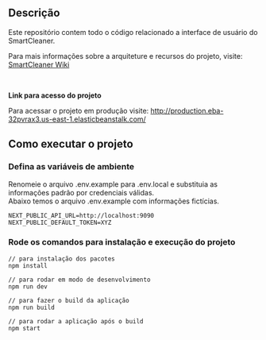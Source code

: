 ## Descrição
Este repositório contem todo o código relacionado a interface de usuário do SmartCleaner.

Para mais informações sobre a arquiteture e recursos do projeto, visite: [SmartCleaner Wiki](https://github.com/rafaelsouzak2b/smart-cleaner-ui/wiki)

<br>

**Link para acesso do projeto**

Para acessar o projeto em produção visite: http://production.eba-32pvrax3.us-east-1.elasticbeanstalk.com/

## Como executar o projeto

### Defina as variáveis de ambiente
Renomeie o arquivo .env.example para .env.local e substituia as informações padrão por credenciais válidas.<br>
Abaixo temos o arquivo .env.example com informações fictícias.

```
NEXT_PUBLIC_API_URL=http://localhost:9090
NEXT_PUBLIC_DEFAULT_TOKEN=XYZ
```

### Rode os comandos para instalação e execução do projeto

```shell
// para instalação dos pacotes
npm install

// para rodar em modo de desenvolvimento
npm run dev

// para fazer o build da aplicação
npm run build

// para rodar a aplicação após o build 
npm start 
```





